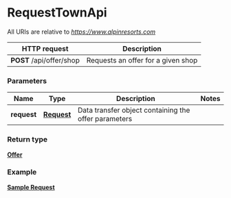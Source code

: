 # RequestTownApi

All URIs are relative to *https://www.alpinresorts.com*

HTTP request | Description
------------- | ------------- |
**POST** /api/offer/shop | Requests an offer for a given shop

### Parameters

Name | Type | Description  | Notes
------------- | ------------- | ------------- | -------------
 **request** | [**Request**](../Model/RequestShop.md)| Data transfer object containing the offer parameters |

### Return type

[**Offer**](../Model/Offer.md)

### Example

[**Sample Request**](../../demo-requests/request-shop-api.http)
